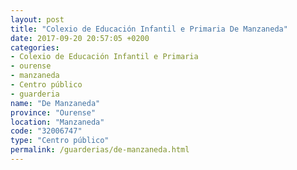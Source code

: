 ```yaml
---
layout: post
title: "Colexio de Educación Infantil e Primaria De Manzaneda"
date: 2017-09-20 20:57:05 +0200
categories:
- Colexio de Educación Infantil e Primaria
- ourense
- manzaneda
- Centro público
- guarderia
name: "De Manzaneda"
province: "Ourense"
location: "Manzaneda"
code: "32006747"
type: "Centro público"
permalink: /guarderias/de-manzaneda.html
---
```

